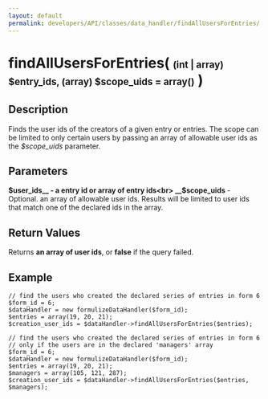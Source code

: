 ```yaml
---
layout: default
permalink: developers/API/classes/data_handler/findAllUsersForEntries/
---
```


# findAllUsersForEntries( <span style='font-size: 14pt;'>(int | array) $entry_ids, (array) $scope_uids = array()</span> )

## Description

Finds the user ids of the creators of a given entry or entries. The scope can be limited to only certain users by passing an array of allowable user ids as the _$scope_uids_ parameter.

## Parameters

__$user_ids__ - a entry id or array of entry ids<br>
__$scope_uids__ - Optional. an array of allowable user ids. Results will be limited to user ids that match one of the declared ids in the array.

## Return Values

Returns __an array of user ids__, or __false__ if the query failed.

## Example

~~~
// find the users who created the declared series of entries in form 6
$form_id = 6;
$dataHandler = new formulizeDataHandler($form_id);
$entries = array(19, 20, 21);
$creation_user_ids = $dataHandler->findAllUsersForEntries($entries);
~~~

~~~
// find the users who created the declared series of entries in form 6
// only if the users are in the declared 'managers' array
$form_id = 6;
$dataHandler = new formulizeDataHandler($form_id);
$entries = array(19, 20, 21);
$managers = array(105, 121, 287);
$creation_user_ids = $dataHandler->findAllUsersForEntries($entries, $managers);
~~~
 
